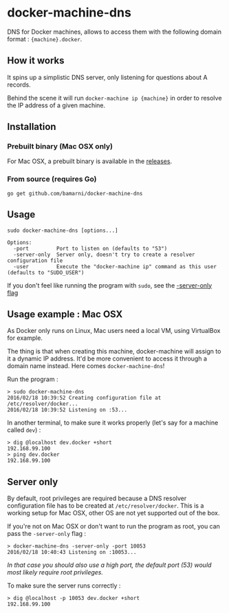 # docker-machine-dns

DNS for Docker machines, allows to access them with the following domain format : `{machine}.docker`.

## How it works

It spins up a simplistic DNS server, only listening for questions about A records.

Behind the scene it will run `docker-machine ip {machine}` in order to resolve the IP address of a given machine.

## Installation

### Prebuilt binary (Mac OSX only)

For Mac OSX, a prebuilt binary is available in the [releases](https://github.com/bamarni/docker-machine-dns/releases).

### From source (requires Go)

    go get github.com/bamarni/docker-machine-dns

## Usage

    sudo docker-machine-dns [options...]

    Options:
      -port         Port to listen on (defaults to "53")
      -server-only  Server only, doesn't try to create a resolver configuration file
      -user         Execute the "docker-machine ip" command as this user (defaults to "SUDO_USER")

If you don't feel like running the program with `sudo`, see the [-server-only flag](#server-only)

## Usage example : Mac OSX

As Docker only runs on Linux, Mac users need a local VM, using VirtualBox for example.

The thing is that when creating this machine, docker-machine will assign to it a dynamic IP address.
It'd be more convenient to access it through a domain name instead. Here comes `docker-machine-dns`!

Run the program :

    > sudo docker-machine-dns
    2016/02/18 10:39:52 Creating configuration file at /etc/resolver/docker...
    2016/02/18 10:39:52 Listening on :53...

In another terminal, to make sure it works properly (let's say for a machine called `dev`) :

    > dig @localhost dev.docker +short
    192.168.99.100
    > ping dev.docker
    192.168.99.100

## Server only

By default, root privileges are required because a DNS resolver configuration file has to be created at `/etc/resolver/docker`.
This is a working setup for Mac OSX, other OS are not yet supported out of the box.

If you're not on Mac OSX or don't want to run the program as root, you can pass the `-server-only` flag :

    > docker-machine-dns -server-only -port 10053
    2016/02/18 10:40:43 Listening on :10053...

*In that case you should also use a high port, the default port (53) would most likely require root privileges.*

To make sure the server runs correctly :

    > dig @localhost -p 10053 dev.docker +short
    192.168.99.100
